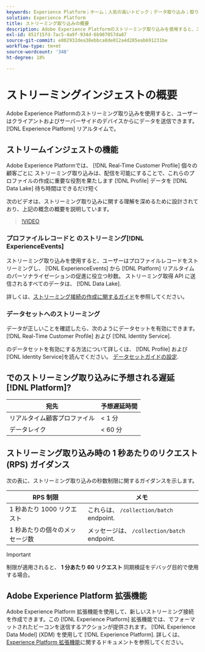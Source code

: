 ```yaml
---
keywords: Experience Platform；ホーム；人気の高いトピック；データ取り込み；取り込んだデータ；ストリーミング；概要；ストリーミング取り込み；遅延；ストリーミング遅延；
solution: Experience Platform
title: ストリーミング取り込みの概要
description: Adobe Experience Platformのストリーミング取り込みを使用すると、ユーザーはクライアントおよびサーバーサイドのデバイスから、リアルタイムでExperience Platformにデータを送信できます。
exl-id: 851f15fd-7ac5-4a9f-934d-6b907057da87
source-git-commit: e802932dea38ebbca8de012a4d285eab691231be
workflow-type: tm+mt
source-wordcount: '348'
ht-degree: 18%

---
```


# ストリーミングインジェストの概要

Adobe Experience Platformのストリーミング取り込みを使用すると、ユーザーはクライアントおよびサーバーサイドのデバイスからにデータを送信できます。 [!DNL Experience Platform] リアルタイムで。

## ストリームインジェストの機能

Adobe Experience Platformでは、 [!DNL Real-Time Customer Profile] 個々の顧客ごとに ストリーミング取り込みは、配信を可能にすることで、これらのプロファイルの作成に重要な役割を果たします [!DNL Profile] データを [!DNL Data Lake] 待ち時間はできるだけ短く

次のビデオは、ストリーミング取り込みに関する理解を深めるために設計されており、上記の概念の概要を説明しています。

>[!VIDEO](https://video.tv.adobe.com/v/28425?quality=12&learn=on)

### プロファイルレコードと のストリーミング[!DNL ExperienceEvents]

ストリーミング取り込みを使用すると、ユーザーはプロファイルレコードをストリーミングし、 [!DNL ExperienceEvents] から [!DNL Platform] リアルタイムのパーソナライゼーションの促進に役立つ秒数。 ストリーミング取得 API に送信されるすべてのデータは、 [!DNL Data Lake].

詳しくは、[ストリーミング接続の作成に関するガイド](../tutorials/create-streaming-connection.md)を参照してください。

### データセットへのストリーミング

データが正しいことを確認したら、次のようにデータセットを有効にできます。 [!DNL Real-Time Customer Profile] および [!DNL Identity Service].

のデータセットを有効にする方法について詳しくは、 [!DNL Profile] および [!DNL Identity Service]を読んでください。 [データセットガイドの設定](../../profile/tutorials/dataset-configuration.md).

## でのストリーミング取り込みに予想される遅延 [!DNL Platform]?

| 宛先 | 予想遅延時間 |
| --------- | ---------------- |
| リアルタイム顧客プロファイル | &lt; 1 分 |
| データレイク | &lt; 60 分 |

## ストリーミング取り込み時の 1 秒あたりのリクエスト (RPS) ガイダンス

次の表に、ストリーミング取り込みの秒数制限に関するガイダンスを示します。

| RPS 制限 | メモ |
| --- | --- |
| 1 秒あたり 1000 リクエスト | これらは、 `/collection/batch` endpoint. |
| 1 秒あたりの個々のメッセージ数 | メッセージは、 `/collection/batch` endpoint. |

>[!IMPORTANT]
>
>制限が適用されると、 **1 分あたり 60 リクエスト** 同期検証をデバッグ目的で使用する場合。

## Adobe Experience Platform 拡張機能

Adobe Experience Platform 拡張機能を使用して、新しいストリーミング接続を作成できます。この [!DNL Experience Platform] 拡張機能では、でフォーマットされたビーコンを送信するアクションが提供されます。 [!DNL Experience Data Model] (XDM) を使用して [!DNL Experience Platform]. 詳しくは、[Experience Platform 拡張機能](../../tags/extensions/client/sdk/overview.md)に関するドキュメントを参照してください。
